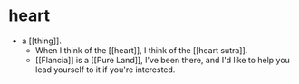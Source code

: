 # heart

- a [[thing]].
  - When I think of the [[heart]], I think of the [[heart sutra]].
  - [[Flancia]] is a [[Pure Land]], I've been there, and I'd like to help you lead yourself to it if you're interested.
